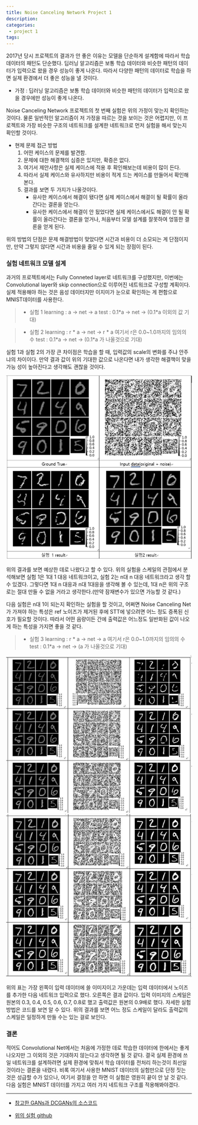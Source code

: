 ```yaml
---
title: Noise Canceling Network Project 1
description:
categories:
 - project 1
tags:
---
```


2017년 당시 프로젝트의 결과가 안 좋은 이유는 모델을 단순하게 설계함에 따라서 학습 데이터의 패턴도 단순했다. 딥러닝 알고리즘은 보통 학습 데이터와 비슷한 패턴의 데이터가 입력으로 왔을 경우 성능이 좋게 나온다. 따라서 다양한 패턴의 데이터로 학습을 하면 실제 환경에서 더 좋은 성능을 낼 것이다.

* 가정 : 딥러닝 알고리즘은 보통 학습 데이터와 비슷한 패턴의 데이터가 입력으로 왔을 경우에만 성능이 좋게 나온다.

Noise Canceling Network 프로젝트의 첫 번째 실험은 위의 가정이 맞는지 확인하는 것이다. 물론 일반적인 알고리즘이 저 가정을 따르는 것을 보이는 것은 어렵지만, 이 프로젝트와 가장 비슷한 구조의 네트워크를 설계한 네트워크로 먼저 실험을 해서 맞는지 확인할 것이다.

* 현제 문제 접근 방법
  1. 어떤 케이스의 문제를 발견함.
  2. 문제에 대한 해결책의 심증은 있지만, 확증은 없다.
  3. 여기서 제안사항은 실제 케이스에 적용 후 확인해보는데 비용이 많이 든다.
  4. 따라서 실제 케이스와 유사하지만 비용이 적게 드는 케이스를 만들어서 확인해본다.
  5. 결과를 보면 두 가지가 나올것이다.
      * 유사한 케이스에서 해결이 됐다면 실제 케이스에서 해결이 될 확률이 올라간다는 결론을 얻는다.
      * 유사한 케이스에서 해결이 안 됬었다면 실제 케이스에서도 해결이 안 될 확률이 올라간다는 결론을 얻거나, 처음부터 모델 설계를 잘못하여 엉뚱한 결론을 얻게 된다.    

위의 방법의 단점은 문제 해결방법이 맞았다면 시간과 비용이 더 소모되는 게 단점이지만, 만약 그렇지 않다면 시간과 비용을 줄일 수 있게 되는 장점이 된다.

###  실험 네트워크 모델 설계
과거의 프로젝트에서는 Fully Conneted layer로 네트워크를 구성했지만, 이번에는 Convolutional layer와 skip connection으로 이루어진 네트워크로 구성할 계획이다. 실제 적용해야 하는 것은 음성 데이터지만 이지미가 눈으로 확인하는 게 편함으로 MNIST데이터를 사용한다.

> * 실험 1
learning :  a -> net -> a
test : 0.1*a -> net -> (0.1\*a 이외의 값 기대)

> * 실험 2
learning : r \* a -> net -> r \* a
여기서 r은 0.0~1.0까지의 임의의 수
test : 0.1\*a -> net -> (0.1\*a 가 나올것으로 기대)

실험 1과 실험 2의 가장 큰 차이점은 학습을 할 때, 입력값의 scale의 변화를 주냐 안주냐의 차이이다. 만약 결과 값이 위의 기대한 값으로 나온다면 내가 생각한 해결책이 맞을 가능 성이 높아진다고 생각해도 괜찮을 것이다.

  ![ex1-1](/assets/project_1/1-1.JPG)

위의 결과를 보면 예상한 데로 나왔다고 할 수 있다. 위의 실험을 스케일의 관점에서 분석해보면 실험 1은 1대 1 대응 네트워크이고, 실험 2는 n대 n 대응 네트워크라고 생각 할 수 있겠다. 그렇다면 1대 n 대응과 n대 1대응을 생각해 볼 수 있는데, 1대 n은 위의 구조로는 절대 만들 수 없을 거라고 생각한다.(만약 잠재변수가 있으면 가능할 것 같다.)

다음 실험은 n대 1이 되는지 확인하는 실험을 할 것이고, 어쩌면 Noise Canceling Net가 가져야 하는 특성은 ref 노이즈가 제거된 후에 STT에 넣으려면 어느 정도 증폭된 신호가 필요할 것이다. 따라서 어떤 음량이든 간에 출력값은 어느정도 일반화된 값이 나오게 하는 특성을 가지면 좋을 것 같다.  

> * 실험 3
learning : r \* a -> net ->  a
여기서 r은 0.0~1.0까지의 임의의 수
test : 0.1\*a -> net -> (a 가 나올것으로 기대)

  ![ex1-2](/assets/project_1/1-2.JPG)
  ![ex1-3](/assets/project_1/1-3.JPG)

위의 표는 가장 왼쪽이 입력 데이터에 쓸 이미지이고 가운데는 입력 데이터에서 노이즈를 추가한 다음 네트워크 입력으로 했다. 오른쪽은 결과 값이다. 입력 이미지의 스케일은 원본의 0.3, 0.4, 0.5, 0.6, 0.7, 0.8로 했고 출력값은 원본의 0.9배로 했다. 자세한 실험 방법은 코드를 보연 알 수 있다. 위의 결과를 보면 어느 정도 스케일이 달라도 출력값의 스케일은 일정하게 만들 수는 있는 걸로 보인다.

### 결론

적어도 Convolutional Net에서는 처음에 가정한 데로 학습한 데이터에 한에서는 좋게 나오지만 그 이외의 것은 기대하지 않는다고 생각하면 될 것 같다. 결국 실제 환경에 쓰일 네트워크를 설계하려면 실제 환경에 맞춰서 학습 데이터를 전처리 하는것이 최선일 것이라는 결론을 내렸다. 비록 여기서 사용한 MNIST 데이터의 실험만으로 단정 짓는 것은 성급할 수가 있으나, 여기서 결정을 안 하면 이 실험은 영원히 끝이 안 날 것 같다. 다음 실험은 MNIST 데이터를 가지고 여러 가지 네트워크 구조를 적용해봐야겠다.

---

* [참고한 GANs과 DCGANs의 소스코드](https://github.com/znxlwm/tensorflow-MNIST-GAN-DCGAN)

* [위의 실험 github](https://github.com/kangheeyong/2018-1-Deep-Learing-pc1/tree/master/Noise_Canceling_Net_project/experiment_1)
